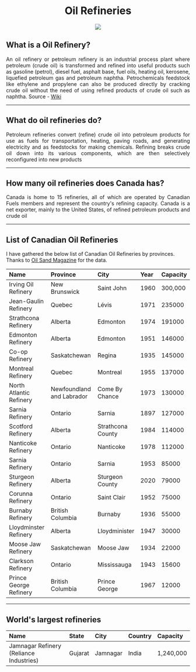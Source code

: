 <h1 align = "center">Oil Refineries</h1>

<p align = "center">
<img src = "https://www.fuel.crs/wcm/connect/www.fuel.crs1162/81559e8f-bb7d-45e0-81ef-bbb2fcaaa8f2/1/3329-RefinedatHome_coopfuelInside.jpg?MOD=AJPERES&CVID=">
</p>

## What is a Oil Refinery?

<p align = "justify">An oil refinery or petroleum refinery is an industrial process plant where petroleum (crude oil) is transformed and refined into useful products such as gasoline (petrol), diesel fuel, asphalt base, fuel oils, heating oil, kerosene, liquefied petroleum gas and petroleum naphtha. Petrochemicals feedstock like ethylene and propylene can also be produced directly by cracking crude oil without the need of using refined products of crude oil such as naphtha. Source - <a href = "https://en.wikipedia.org/wiki/Oil_refinery">Wiki</a></p>

---

## What do oil refineries do?

<p align = "justify">Petroleum refineries convert (refine) crude oil into petroleum products for use as fuels for transportation, heating, paving roads, and generating electricity and as feedstocks for making chemicals. Refining breaks crude oil down into its various components, which are then selectively reconfigured into new products</p>

---

## How many oil refineries does Canada has?

<p align = "justify">Canada is home to 15 refineries, all of which are operated by Canadian Fuels members and represent the country's refining capacity. Canada is a net exporter, mainly to the United States, of refined petroleum products and crude oil</p>


---

## List of Canadian Oil Refineries

I have gathered the below list of Canadian Oil Refineries by provinces. Thanks to [Oil Sand Magazine](https://www.oilsandsmagazine.com/projects/canadian-refineries) for the data.

| Name     | Province | City | Year | Capacity |
| :---------------- |:---------------- | :---------------- | :---------------- | :---------------- |
| Irving Oil Refinery   | New Brunswick | Saint John  | 1960 | 300,000 |
| Jean-Gaulin Refinery   | Quebec  | Lévis  | 1971 | 235000 |
| Strathcona Refinery   | Alberta  | Edmonton  | 1974 | 191000 |
| Edmonton Refinery   | Alberta  | Edmonton  | 1951 | 146000 |
| Co-op Refinery    | Saskatchewan  | Regina  | 1935 | 145000 |
| Montreal Refinery    | Quebec   | Montreal  | 1955 | 137000 |
| North Atlantic Refinery    | Newfoundland and Labrador    | Come By Chance  | 1973 | 130000 |
| Sarnia Refinery    | Ontario     | Sarnia  | 1897 | 127000 |
| Scotford Refinery    | Alberta      | Strathcona County  | 1984 | 114000 |
| Nanticoke Refinery    | Ontario      | Nanticoke  | 1978 | 112000 |
| Sarnia Refinery    | Ontario     | Sarnia  | 1953 | 85000 |
| Sturgeon Refinery    | Alberta     | Sturgeon County   | 2020 | 79000 |
| Corunna Refinery    | Ontario      | Saint Clair   | 1952 | 75000 |
| Burnaby Refinery    | British Columbia       | Burnaby   | 1936 | 55000 |
| Lloydminster Refinery    | Alberta      | Lloydminister   | 1947 | 30000 |
| Moose Jaw Refinery    | Saskatchewan       | Moose Jaw   | 1934 | 22000 |
| Clarkson Refinery    | Ontario        | Mississauga   | 1943 | 15600 |
| Prince George Refinery    | British Columbia         | Prince George    | 1967 | 12000 |

---

## World's largest refineries

| Name     | State | City  | Country  | Capacity |
| :---------------- |:---------------- | :---------------- | :---------------- | :---------------- |
| Jamnagar Refinery (Reliance Industries)   | Gujarat | Jamnagar | India  | 1,240,000 |
















